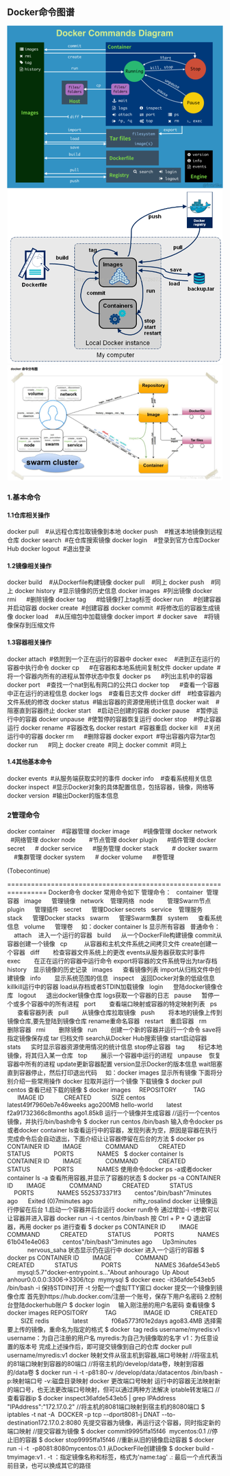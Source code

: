 ## Docker命令图谱


![Docker命令图谱1](docker-command-diagram01.png)
![Docker命令图谱2](docker-command-diagram02.png)
![Docker命令图谱3](docker-command-diagram03.png)


### 1.基本命令

#### 1.1仓库相关操作
docker pull    #从远程仓库拉取镜像到本地
docker push    #推送本地镜像到远程仓库
docker search  #在仓库搜索镜像
docker login    #登录到官方仓库Docker Hub
docker logout  #退出登录
#### 1.2镜像相关操作
docker build    #从Dockerfile构建镜像
docker pull    #同上
docker push    #同上
docker history  #显示镜像的历史信息
docker images  #列出镜像
docker rmi      #删除镜像
docker tag      #给镜像打上tag标签
docker run      #创建容器并启动容器
docker create  #创建容器
docker commit  #将修改后的容器生成镜像
docker load    #从压缩包中加载镜像
docker import  #
docker save    #将镜像保存到压缩文件
#### 1.3容器相关操作
docker attach  #依附到一个正在运行的容器中
docker exec    #进到正在运行的容器中执行命令
docker cp      #在容器和本地系统间复制文件
docker update  #将一个容器内所有的进程从暂停状态中恢复
docker ps      #列出主机中的容器
docker port    #查找一个nat到私有网口的公共口
docker top      #查看一个容器中正在运行的进程信息
docker logs    #查看日志文件
docker diff    #检查容器内文件系统的修改
docker status  #输出容器的资源使用统计信息
docker wait    #阻塞直到容器终止
docker start    #启动已创建的容器
docker pause    #暂停运行中的容器
docker unpause  #使暂停的容器恢复运行
docker stop    #停止容器运行
docker rename  #容器改名
docker restart  #容器重启
docker kill    #关闭运行中的容器
docker rm      #删除容器
docker export  #导出容器内容为tar包
docker run      #同上
docker create  #同上
docker commit  #同上

#### 1.4其他基本命令
docker events  #从服务端获取实时的事件
docker info    #查看系统相关信息
docker inspect  #显示Docker对象的具体配置信息，包括容器，镜像，网络等
docker version  #输出Docker的版本信息

### 2管理命令
docker container    #容器管理
docker image        #镜像管理
docker network      #网络管理
docker node        #节点管理
docker plugin      #插件管理
docker secret      #
docker service      #服务管理
docker stack        #
docker swarm        #集群管理
docker system      #
docker volume      #卷管理

(Tobecontinue)



================================================================
Docker命令
docker 常用命令如下
管理命令：
  container  管理容器
  image      管理镜像
  network    管理网络
  node        管理Swarm节点
  plugin      管理插件
  secret      管理Docker secrets
  service    管理服务
  stack      管理Docker stacks
  swarm      管理Swarm集群
  system      查看系统信息
  volume      管理卷
 
  如：docker container ls 显示所有容器
 
普通命令：
 
  attach    进入一个运行的容器
  build      从一个DockerFile构建镜像
commit从容器创建一个镜像
  cp          从容器和主机文件系统之间拷贝文件
create创建一个容器
  diff        检查容器文件系统上的更改
events从服务器获取实时事件
  exec        在正在运行的容器中运行命令
export将容器的文件系统导出为tar存档
  history    显示镜像的历史记录
  images      查看镜像列表
import从归档文件中创建镜像
  info        显示系统范围的信息
  inspect    返回Docker对象的低级信息
killkill运行中的容器
load从存档或者STDIN加载镜像
  login      登陆docker镜像仓库
  logout      退出docker镜像仓库
logs获取一个容器的日志
  pause      暂停一个或多个容器中的所有进程
  port        查看端口映射或容器的特定映射列表
  ps          查看容器列表
  pull        从镜像仓库拉取镜像
  push        将本地的镜像上传到镜像仓库,要先登陆到镜像仓库
rename重命名容器
  restart    重启容器
  rm          删除容器
  rmi        删除镜像
  run        创建一个新的容器并运行一个命令
save将指定镜像保存成 tar 归档文件
search从Docker Hub搜索镜像
start启动容器
  stats      实时显示容器资源使用情况的统计信息
stop停止容器
  tag        标记本地镜像，将其归入某一仓库
  top        展示一个容器中运行的进程
  unpause    恢复容器中所有的进程
update更新容器配置
version显示Docker的版本信息
wait阻塞直到容器停止，然后打印退出代码
 
  如：docker images 显示所有镜像
下面将分别介绍一些常用操作
docker 拉取并运行一个镜像
下载镜像
$ docker pull centos
查看已经下载的镜像
$ docker images
    REPOSITORY          TAG                IMAGE ID            CREATED            SIZE
centos              latest49f7960eb7e46weeks ago200MB
hello-world        latest              f2a91732366c8months ago1.85kB
运行一个镜像并生成容器
//运行一个centos镜像，并执行/bin/bash命令
$ docker run centos /bin/bash
输入命令docker ps或者docker container ls查看运行中的容器，发现列表为空，原因是容器在执行完成命令后会自动退出，下面介绍让让容器停留在后台的方法
$ docker ps
    CONTAINER ID        IMAGE              COMMAND            CREATED            STATUS              PORTS              NAMES
 
$ docker container ls
    CONTAINER ID        IMAGE              COMMAND            CREATED            STATUS              PORTS              NAMES
使用命令docker ps -a或者docker container ls -a 查看所用容器,并显示了容器的状态
$ docker ps -a
CONTAINER ID        IMAGE              COMMAND            CREATED            STATUS                      PORTS              NAMES
5525373371f3        centos"/bin/bash"7minutes ago      Exited (0)7minutes ago                        nifty_rosalind
docker 让镜像运行停留在后台
1.启动一个容器并后台运行
docker run命令 通过增加-i -t参数可以让容器并进入容器
docker run -i -t centos /bin/bash
按 Ctrl + P + Q 退出容器，再用 docker ps 进行查看
$ docker ps
CONTAINER ID        IMAGE              COMMAND            CREATED            STATUS              PORTS              NAMES
61b041e4e063        centos"/bin/bash"3minutes ago      Up3minutes                            nervous_saha
状态显示仍在运行中
docker 进入一个运行的容器
$ docker ps
CONTAINER ID        IMAGE              COMMAND                  CREATED            STATUS              PORTS                    NAMES
36afde543eb5        mysql:5.7"docker-entrypoint.s…"About anhourago  Up About anhour0.0.0.0:3306->3306/tcp  mymysql
$ docker exec -it36afde543eb5 /bin/bash
-i 保持STDIN打开 -t 分配一个虚拟TTY窗口
docker 提交一个镜像到镜像仓库
首先到https://hub.docker.com/注册一个账号，保存下用户名密码 2.控制台登陆dockerhub账户
$ docker login
    输入刚注册的用户名密码
查看镜像
$ docker images
REPOSITORY          TAG                IMAGE ID            CREATED            SIZE
redis              latest              f06a5773f01e2days ago83.4MB
选择需要上传的镜像，重命名为指定的格式
$ docker  tag redis username/myredis:v1
username：为自己注册的用户名
myredis:为自己为镜像取的名字
v1：为任意设置的版本号
完成上述操作后，即可提交镜像到自己的仓库
docker pull username/myredis:v1
docker 映射文件从宿主机到容器,端口号映射
//将宿主机的81端口映射到容器的80端口
//将宿主机的/develop/data卷，映射到容器的/data卷
$ docker run -i -t -p81:80-v /develop/data:/datacentos /bin/bash
-p:映射端口号 -v:磁盘目录映射
docker 更改端口号映射
运行中的容器无法映射新的端口号，也无法更改端口号映射，但可以通过两种方法解决
iptable转发端口
//查看容器ip
$ docker inspect36afde543eb5 | grep IPAddress
"IPAddress":"172.17.0.2"
//将主机的8081端口映射到宿主机的8080端口
$ iptables -t nat -A  DOCKER -p tcp --dport8081-j DNAT --to-destination172.17.0.2:8080
先提交容器为镜像，再运行这个容器，同时指定新的端口映射
//提交容器为镜像
$ docker commit9995ffa15f46  mycentos:0.1
//停止旧的容器
$ docker stop9995ffa15f46
//重新从旧的镜像启动容器
$ docker run -i -t  -p8081:8080mycentos:0.1
从DockerFile创建镜像
$ docker build -tmyimage:v1 .
-t ：指定镜像名称和标签，格式为'name:tag' .: 最后一个点代表当前目录，也可以换成其它的路径

